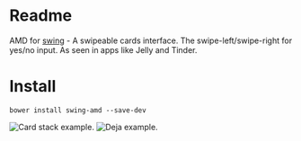 Readme
=========
AMD for [swing](https://github.com/gajus/swing) - A swipeable cards interface. The swipe-left/swipe-right for yes/no input. As seen in apps like Jelly and Tinder.

Install
==========
```shell
bower install swing-amd --save-dev
```

![Card stack example.](https://raw.githubusercontent.com/gajus/swing/master/.gitdown/card-stack.gif)
![Deja example.](https://github.com/unbug/swing-amd/blob/master/image/deja-demo.gif)

